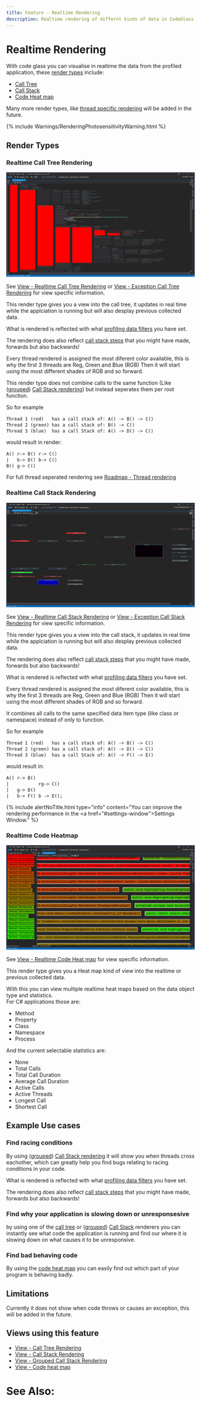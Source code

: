 ```yaml
---
title: Feature - Realtime Rendering
description: Realtime rendering of differnt kinds of data in CodeGlass
---
```

# Realtime Rendering

With code glass you can visualise in realtime the data from the profiled application, these [render types](#render-types) include:
- [Call Tree](#realtime-call-tree-rendering)
- [Call Stack](#realtime-call-stack-rendering)
- [Code Heat map](#realtime-code-heatmap)

Many more render types, like [thread specific rendering](../Roadmap/ThreadRendering.md) will be added in the future.

{% include Warnings/RenderingPhotosensitivityWarning.html  %}

## Render Types
### Realtime Call Tree Rendering
![assets/img/ApplicationInstanceWindow/RealtimeCallTreeRendering.png](../../assets/img/ApplicationInstanceWindow/RealtimeCallTreeRendering.png)

See [View - Realtime Call Tree Rendering](../views/ApplicationInstanceDockWindow/CallTreeRendering.md) or [View - Exception Call Tree Rendering](../views/ApplicationInstanceDockWindow/ExceptionDetailsView.md#exception-call-tree-view) for view specific information.
 
This render type gives you a view into the call tree, it updates in real time while the applciation is running but will also desplay previous collected data. 

What is rendered is reflected with what [profiling data filters](ProfilingDataFiltering.md) you have set.

The rendering does also reflect [call stack steps](ApplicationInstanceStepping.md) that you might have made, forwards but also backwards! 

Every thread rendered is assigned the most diferent color available, this is why the first 3 threads are Reg, Green and Blue (RGB) Then it will start using the most different shades of RGB and so forward.

This render type does not combine calls to the same function (Like ([grouped](#realtime-grouped-call-stack-rendering)) [Call Stack rendering](#realtime-call-stack-rendering)) 
but instead seperates them per root function.

So for example
```
Thread 1 (red)   has a call stack of: A() -> B() -> C()
Thread 2 (green) has a call stack of: B() -> C()
Thread 3 (blue)  has a call Stack of: A() -> D() -> C()
```

would result in render:
```
A() r-> B() r-> C()
|   b-> D() b-> C()
B() g-> C()
```

For full thread seperated rendering see [Roadmap - Thread rendering](../Roadmap/ThreadRendering.md)



### Realtime Call Stack Rendering
![assets/img/ApplicationInstanceWindow/RealtimeGroupedCallStackRendering.png](../../assets/img/ApplicationInstanceWindow/RealtimeGroupedCallStackRendering.png)

See [View - Realtime Call Stack Rendering](../views/ApplicationInstanceDockWindow/CallStackRendering.md) or [View - Exception Call Stack Rendering](../views/ApplicationInstanceDockWindow/ExceptionDetailsView.md#exception-call-stack-view) for view specific information.

This render type gives you a view into the call stack, it updates in real time while the applciation is running but will also desplay previous collected data. 

The rendering does also reflect [call stack steps](ApplicationInstanceStepping.md) that you might have made, forwards but also backwards! 

What is rendered is reflected with what [profiling data filters](ProfilingDataFiltering.md) you have set.

Every thread rendered is assigned the most diferent color available, this is why the first 3 threads are Reg, Green and Blue (RGB) Then it will start using the most different shades of RGB and so forward.

It combines all calls to the same specified data item type (like class or namespace) instead of only to function.

So for example
```
Thread 1 (red)   has a call stack of: A() -> B() -> C()
Thread 2 (green) has a call stack of: A() -> D() -> C()
Thread 3 (blue)  has a call Stack of: A() -> F() -> E()
```

would result in:
```
A() r-> B() 
|           rg-> C()
|   g-> D()
|   b-> F() b -> E();
```


{% include alertNoTitle.html  type="info" content="You can improve the rendering performance in the <a href=\"#settings-window\">Settings Window</a>." %}

### Realtime Code Heatmap
![assets/img/ApplicationInstanceWindow/CodeHeatMapWindow.png](../../assets/img/ApplicationInstanceWindow/CodeHeatMapWindow.png)


See [View - Realtime Code Heat map](../views/ApplicationInstanceDockWindow/CodeHeatMap.md) for view specific information.

This render type gives you a Heat map kind of view into the realtime or previous collected data.

With this you can view multiple realtime heat maps based on the data object type and statistics.<br/>
For C# applications those are:
- Method
- Property
- Class
- Namespace
- Process


And the current selectable statistics are:
- None
- Total Calls
- Total Call Duration
- Average Call Duration
- Active Calls
- Active Threads
- Longest Call
- Shortest Call


## Example Use cases

### Find racing conditions
By using ([grouped](#realtime-grouped-call-stack-rendering)) [Call Stack rendering](#realtime-call-stack-rendering) it will show you when threads cross eachother, which can greatly help you find bugs relating to racing conditions in your code. 

What is rendered is reflected with what [profiling data filters](ProfilingDataFiltering.md) you have set.

The rendering does also reflect [call stack steps](ApplicationInstanceStepping.md) that you might have made, forwards but also backwards! 


### Find why your application is slowing down or unresponsesive
by using one of the [call tree](#realtime-call-tree-rendering) or ([grouped](#realtime-grouped-call-stack-rendering)) [Call Stack](#realtime-call-stack-rendering) renderers you can instantly see what code the application is running and find our where it is slowing down on what causes it to be unresponsive.


### Find bad behaving code
By using the [code heat map](#realtime-code-heatmap) you can easily find out which part of your program is behaving badly. 



## Limitations
Currently it does not show when code throws or causes an exception, this will be added in the future. 

## Views using this feature
- [View - Call Tree Rendering](../views/ApplicationInstanceDockWindow/CallTreeRendering.md)
- [View - Call Stack Rendering](../views/ApplicationInstanceDockWindow/CallStackRendering.md)
- [View - Grouped Call Stack Rendering](../views/ApplicationInstanceDockWindow/GroupedCallStackRendering.md)
- [View - Code heat map](../views/ApplicationInstanceDockWindow/CodeHeatMap.md)


# See Also:



